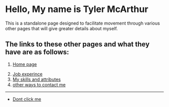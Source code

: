 
# Hello, My name is Tyler McArthur
This is a standalone page designed to facilitate movement through various other pages that will give greater details about myself.

## The links to these other pages and what they have are as follows:

  1. [Home page](readme.md "back to the start")
<!--   1. [Life events leading up to now](readme2.md "Be prepared") -->
  2. [Job experince](readme3.md "Hopefully will add more soon")
  3. [My skills and attributes](readme4.md "Deffintly will add more soon")
  4. [other ways to contact me](readme5.md "Reach out to me")








----------------------------------------------
- [Dont click me](https://www.youtube.com/watch?v=dQw4w9WgXcQ "Warning you")
